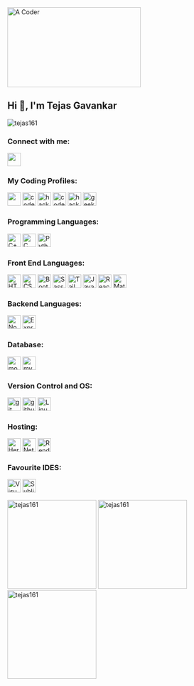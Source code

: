 
<img height="180" width="300" src="https://media.giphy.com/media/CrFLL3CnRpw5ddlBMm/giphy.gif" alt="A Coder" />
<h2>Hi 👋, I'm Tejas Gavankar</h2>

<p align="left"> <img src="https://komarev.com/ghpvc/?username=tejas161&label=Profile%20views&color=0e75b6&style=flat" alt="tejas161" /> </p>




<h3 align="left">Connect with me:</h3>
<p align="left"> 
   <a href="https://linkedin.com/in/tejas-gavankar-305757195" target="_blank">
        <img
            height="30"
            src="https://img.shields.io/badge/linkedin-%230077B5.svg?style=for-the-badge&logo=linkedin&logoColor=white"
              /></a>
 </p>
 
 
<h3 align="left">My Coding Profiles:</h3>
 <p>
   <a  href="https://www.leetcode.com/tejas1611" target="blank"><img height="30" src="https://img.shields.io/badge/-LeetCode-FFA116?style=for-the-badge&logo=LeetCode&logoColor=white" /></a> 
<a  href="https://www.codechef.com/users/tejas_16" target="_blank"><img height="30" src="https://img.shields.io/badge/-CodeChef-5B4638?style=for-the-badge&logo=CodeChef&logoColor=white" alt="codechef"/></a> 
<a  href="https://www.hackerrank.com/tejasgawankar16" target="_blank"><img height="30" src="https://img.shields.io/badge/-Hackerrank-2EC866?style=for-the-badge&logo=HackerRank&logoColor=white"  alt="hackerrank"/></a> 
<a  href="https://codeforces.com/profile/tejas_16" target="_blank"><img src="https://img.shields.io/badge/Codeforces-e8932b?style=for-the-badge&logo=Codeforces&logoColor=white" alt="codeforces" height="30" /></a> 
<a href="https://www.hackerearth.com/@tejas628" target="blank"><img src="https://img.shields.io/badge/HackerEarth-%232C3454.svg?&style=for-the-badge&logo=HackerEarth&logoColor=Blue" alt="hackerearth"  height="30"/></a> 
<a  href="https://auth.geeksforgeeks.org/user/tejasgawankar16" target="blank"><img src="https://img.shields.io/badge/GeeksforGeeks-298D46?style=for-the-badge&logo=geeksforgeeks&logoColor=white" alt="geeksforgeeks" height="30" /></a> 
</p>


<h3 align="left">Programming Languages:</h3>
<p align="left">
<img src="https://img.shields.io/badge/C%2B%2B-00599C?style=for-the-badge&logo=c%2B%2B&logoColor=white" alt="C++" height="30"/>
 <img src="https://img.shields.io/badge/C-00599C?style=for-the-badge&logo=c&logoColor=white" alt="C" height="30"/>
 <img src="https://img.shields.io/badge/Python-FFD43B?style=for-the-badge&logo=python&logoColor=blue" alt="Python" height="30"/>
  </p>
  
  
  
<h3 align="left">Front End Languages:</h3>
<p align="left">
 <img src="https://img.shields.io/badge/HTML5-E34F26?style=for-the-badge&logo=html5&logoColor=white" alt="HTML" height="30"/>
  <img src="https://img.shields.io/badge/CSS3-1572B6?style=for-the-badge&logo=css3&logoColor=white" alt="CSS" height="30"/>
  <img src="https://img.shields.io/badge/Bootstrap-563D7C?style=for-the-badge&logo=bootstrap&logoColor=white" alt="Bootstrap" height="30"/>
  <img src="https://img.shields.io/badge/Sass-CC6699?style=for-the-badge&logo=sass&logoColor=white" alt="Sass" height="30"/>
  <img src="https://img.shields.io/badge/Tailwind_CSS-38B2AC?style=for-the-badge&logo=tailwind-css&logoColor=white" alt="Tailwind Css" height="30"/>
  <img src="https://img.shields.io/badge/JavaScript-323330?style=for-the-badge&logo=javascript&logoColor=F7DF1E" alt="Javascript" height="30"/>
  <img src="https://img.shields.io/badge/React-20232A?style=for-the-badge&logo=react&logoColor=61DAFB" alt="React JS" height="30"/>
  <img src="https://img.shields.io/badge/Material%20UI-007FFF?style=for-the-badge&logo=mui&logoColor=white" alt="Material UI" height="30"/>
  </p>



<h3 align="left">Backend Languages:</h3>
<p align="left">
 <img src="https://img.shields.io/badge/Node.js-339933?style=for-the-badge&logo=nodedotjs&logoColor=white" alt="NodeJS" height="30"/>
 <img src="https://img.shields.io/badge/Express.js-000000?style=for-the-badge&logo=express&logoColor=white" alt="ExpressJS" height="30"/>
  </p>




<h3 align="left">Database:</h3>
<p align="left">
   <img src="https://img.shields.io/badge/MongoDB-4EA94B?style=for-the-badge&logo=mongodb&logoColor=white" alt="mongodb" height="30"/>
    <img src="https://img.shields.io/badge/MySQL-005C84?style=for-the-badge&logo=mysql&logoColor=white" alt="mySQL server" height="30"/>
 </p>



<h3 align="left">Version Control and OS:</h3>
<p align="left"> 
 <img src="https://img.shields.io/badge/git-%23F05033.svg?style=for-the-badge&logo=git&logoColor=white" alt="git" height="30"/>
  <img src="https://img.shields.io/badge/github-%23121011.svg?style=for-the-badge&logo=github&logoColor=white" alt="github" height="30"/>
  <img src="https://img.shields.io/badge/Linux-FCC624?style=for-the-badge&logo=linux&logoColor=black" alt="Linux" height="30"/>
  </p>
  
  
  
<h3 align="left">Hosting:</h3>
<p align="left"> 
 <img src="https://img.shields.io/badge/Heroku-430098?style=for-the-badge&logo=heroku&logoColor=white" alt="Heroku" height="30"/>
  <img src="https://img.shields.io/badge/Netlify-00C7B7?style=for-the-badge&logo=netlify&logoColor=white" alt="Netlify" height="30"/>
  <img src="https://img.shields.io/badge/Render-46E3B7?style=for-the-badge&logo=render&logoColor=white" alt="Render" height="30"/>
    </p>


<h3 align="left">Favourite IDES:</h3>
<p align="left"> 
 <img src="https://img.shields.io/badge/Visual_Studio_Code-0078D4?style=for-the-badge&logo=visual%20studio%20code&logoColor=white" alt="Visual Studio Code" height="30"/>
  <img src="https://img.shields.io/badge/sublime_text-%23575757.svg?&style=for-the-badge&logo=sublime-text&logoColor=important" alt="Sublime Text" height="30"/>  
  </p>
 
 
<div>
   <img height="200"  src="https://github-readme-stats.vercel.app/api/top-langs?username=tejas161&show_icons=true&locale=en&layout=compact" alt="tejas161" />  
  <img height="200"  src="https://github-readme-stats.vercel.app/api?username=tejas161&count_private=true&show_icons=true" alt="tejas161" />
 <img height="200"  src="https://github-readme-streak-stats.herokuapp.com/?user=tejas161&" alt="tejas161" />
 
</div>







